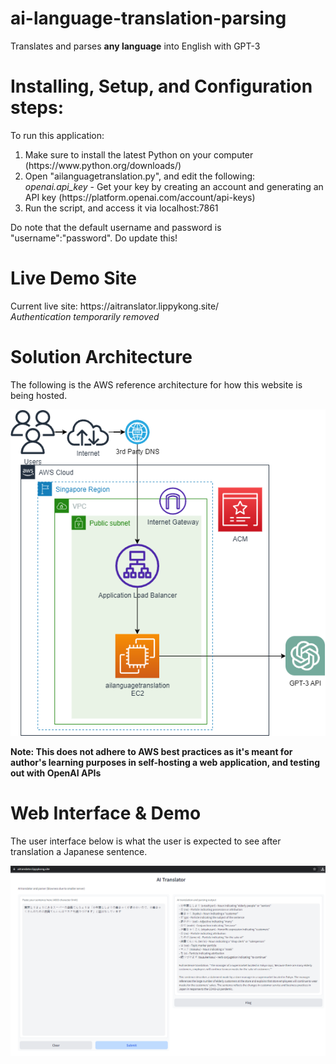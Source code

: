 # ai-language-translation-parsing
Translates and parses <b>any language</b> into English with GPT-3

<h1>Installing, Setup, and Configuration steps:</h1>
To run this application:
<ol type="1">
   <li>Make sure to install the latest Python on your computer (https://www.python.org/downloads/)</li>
   <li>Open "ailanguagetranslation.py", and edit the following:<br>
    <i>openai.api_key</i> - Get your key by creating an account and generating an API key (https://platform.openai.com/account/api-keys)</li>
   <li>Run the script, and access it via localhost:7861</li>
</ol>

Do note that the default username and password is "username":"password". Do update this! 

<h1>Live Demo Site</h1>
Current live site: https://aitranslator.lippykong.site/ <br>
<i>Authentication temporarily removed</i>

<h1>Solution Architecture</h1>
The following is the AWS reference architecture for how this website is being hosted.<br>

![AI Translation and Parsing Architecture](https://github.com/lipyoong10/ai-language-translation-parsing/blob/main/ailanguagetranslation.draw.io.png)

<b>Note: This does not adhere to AWS best practices as it's meant for author's learning purposes in self-hosting a web application, and testing out with OpenAI APIs</b>


<h1>Web Interface & Demo</h1>
The user interface below is what the user is expected to see after translation a Japanese sentence.<br>

![AI Translation and Parsing Image](https://github.com/lipyoong10/ai-language-translation-parsing/blob/main/Functional.png) 
